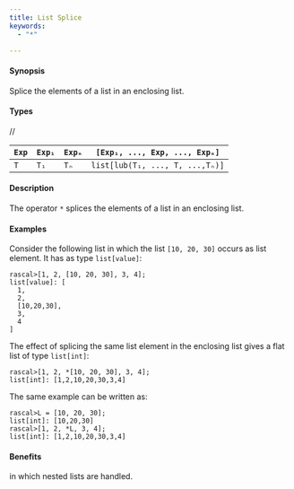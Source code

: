 ```yaml
---
title: List Splice
keywords:
  - "*"

---
```


#### Synopsis

Splice the elements of a list in an enclosing list.

#### Types

//


|`Exp` | `Exp₁`|  `Expₙ` | `[Exp₁, ..., Exp, ..., Expₙ]`  |
| --- | --- | --- | --- |
|`T`   | `T₁`  |  `Tₙ`   | `list[lub(T₁, ..., T, ...,Tₙ)]`     |


#### Description

The operator `*` splices the elements of a list in an enclosing list.

#### Examples

Consider the following list in which the list `[10, 20, 30]` occurs as list element. It has as type `list[value]`:

```rascal-shell 
rascal>[1, 2, [10, 20, 30], 3, 4];
list[value]: [
  1,
  2,
  [10,20,30],
  3,
  4
]
```
The effect of splicing the same list element in the enclosing list gives a flat list of type `list[int]`:

```rascal-shell ,continue
rascal>[1, 2, *[10, 20, 30], 3, 4];
list[int]: [1,2,10,20,30,3,4]
```
The same example can be written as:

```rascal-shell ,continue
rascal>L = [10, 20, 30];
list[int]: [10,20,30]
rascal>[1, 2, *L, 3, 4];
list[int]: [1,2,10,20,30,3,4]
```

#### Benefits

in which nested lists are handled.


